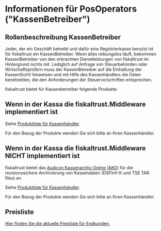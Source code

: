 # Informationen für PosOperators ("KassenBetreiber")

## Rollenbeschreibung KassenBetreiber

Jeder, der ein Geschäft betreibt und dafür eine Registrierkasse benutzt ist für fiskaltrust ein KassenBetreiber. Wenn alles reibungslos läuft, bekommen KassenBetreiber von den erbrachten Dienstleistungen von fiskaltrust im Hintergrund nichts mit. Lediglich auf Anfrage von Steuerbehörden oder Wirtschaftsprüfern muss der KassenBetreiber auf die Einhaltung der KassenSichV hinweisen und mit Hilfe des  Kassenhändlers die Daten bereitstellen, die den Anforderungen der Steuervorschriften entsprechen.



fiskaltrust bietet für Kassenbetreiber folgende Produkte:

## Wenn in der Kassa die fiskaltrust.Middleware implementiert ist

Siehe [Produktliste für Kassenhändler](../for-posdealers/01-produkte/README.md). 

Für den Bezug der Produkte wenden Sie sich bitte an Ihren Kassenhändler.

## Wenn in der Kassa die fiskaltrust.Middleware NICHT implementiert ist

fiskaltrust bietet das [Audicon Kassenarchiv Online (AKO)](../product-service-description/revisionssichere-daten-as-a-service/produkte/4445-10020-Audicon-Kassenarchiv-Online.md) für die revisionssichere Archivierung von Kassendaten (DSFinV-K und TSE TAR files) an.

Siehe [Produktliste für Kassenhändler](../for-posdealers/01-produkte/README.md). 

Für den Bezug der Produkte wenden Sie sich bitte an Ihren Kassenhändler.

## Preisliste

[Hier finden Sie die aktuelle Preisliste für Endkunden.](endkunden-preisliste.md)